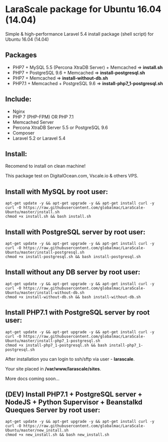 # LaraScale package for Ubuntu 16.04 (14.04)
Simple & high-performance Laravel 5.4 install package (shell script) for Ubuntu 16.04 (14.04)

## Packages

* PHP7 + MySQL 5.5 (Percona XtraDB Server) + Memcached => **install.sh**
* PHP7 + PostgreSQL 9.6 + Memcached => **install-postgresql.sh**
* PHP7 + Memcached => **install-without-db.sh**
* PHP7.1 + Memcached + PostgreSQL 9.6 => **install-php7_1-postgresql.sh**

## Include:

*   Nginx
*   PHP 7 (PHP-FPM) OR PHP 7.1
*   Memcached Server
*   Percona XtraDB Server 5.5 or PostgreSQL 9.6
*   Composer
*   Laravel 5.2 or Laravel 5.4

## Install:

Recomend to install on clean machine!

This package test on DigitalOcean.com, Vscale.io & others VPS.

## Install with MySQL by root user:

```
apt-get update -y && apt-get upgrade -y && apt-get install curl -y
curl -O https://raw.githubusercontent.com/globalmac/LaraScale-Ubuntu/master/install.sh
chmod +x install.sh && bash install.sh

```
## Install with PostgreSQL server by root user:

```
apt-get update -y && apt-get upgrade -y && apt-get install curl -y
curl -O https://raw.githubusercontent.com/globalmac/LaraScale-Ubuntu/master/install-postgresql.sh
chmod +x install-postgresql.sh && bash install-postgresql.sh

```

## Install without any DB server by root user:

```
apt-get update -y && apt-get upgrade -y && apt-get install curl -y
curl -O https://raw.githubusercontent.com/globalmac/LaraScale-Ubuntu/master/install-without-db.sh
chmod +x install-without-db.sh && bash install-without-db.sh

```

## Install PHP7.1 with PostgreSQL server by root user:

```
apt-get update -y && apt-get upgrade -y && apt-get install curl -y
curl -O https://raw.githubusercontent.com/globalmac/LaraScale-Ubuntu/master/install-php7_1-postgresql.sh
chmod +x install-php7_1-postgresql.sh && bash install-php7_1-postgresql.sh

```

After installation you can login to ssh/sftp via user - **larascale**.

Your site placed in **/var/www/larascale/sites**.

More docs coming soon...


## (DEV) Install PHP7.1 + PostgreSQL server + NodeJS + Python Supervisor + Beanstalkd Queques Server by root user:

```
apt-get update -y && apt-get upgrade -y && apt-get install curl -y
curl -O https://raw.githubusercontent.com/globalmac/LaraScale-Ubuntu/master/new_install.sh
chmod +x new_install.sh && bash new_install.sh

```
